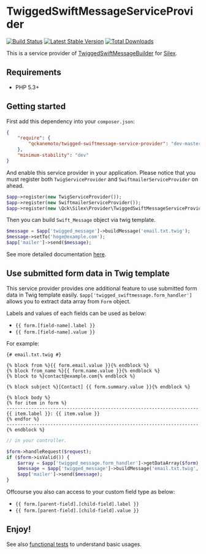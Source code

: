 # TwiggedSwiftMessageServiceProvider

[![Build Status](https://travis-ci.org/qckanemoto/TwiggedSwiftMessageServiceProvider.svg?branch=master)](https://travis-ci.org/qckanemoto/TwiggedSwiftMessageServiceProvider)
[![Latest Stable Version](https://poser.pugx.org/qckanemoto/twigged-swiftmessage-service-provider/v/stable.svg)](https://packagist.org/packages/qckanemoto/twigged-swiftmessage-service-provider)
[![Total Downloads](https://poser.pugx.org/qckanemoto/twigged-swiftmessage-service-provider/downloads.svg)](https://packagist.org/packages/qckanemoto/twigged-swiftmessage-service-provider)

This is a service provider of [TwiggedSwiftMessageBuilder](https://github.com/qckanemoto/TwiggedSwiftMessageBuilder) for [Silex](http://silex.sensiolabs.org/).

## Requirements

* PHP 5.3+

## Getting started

First add this dependency into your `composer.json`:

```json
{
    "require": {
        "qckanemoto/twigged-swiftmessage-service-provider": "dev-master"
    },
    "minimum-stability": "dev"
}
```

And enable this service provider in your application.
Please notice that you must register both `TwigServiceProvider` and `SwiftmailerServiceProvider` on ahead.

```php
$app->register(new TwigServiceProvider());
$app->register(new SwiftmailerServiceProvider());
$app->register(new \Qck\Silex\Provider\TwiggedSwiftMessageServiceProvider());
```

Then you can build `Swift_Message` object via twig template.

```php
$message = $app['twigged_message']->buildMessage('email.txt.twig');
$message->setTo('hoge@example.com');
$app['mailer']->send($message);
```

See more detailed documentation [here](https://github.com/qckanemoto/TwiggedSwiftMessageBuilder/blob/master/README.md).

## Use submitted form data in Twig template

This service provider provides one additional feature to use submitted form data in Twig template easily.
`$app['twigged_swiftmessage.form_handler']` allows you to extract data array from `Form` object.

Labels and values of each fields can be used as below:

 * `{{ form.[field-name].label }}`
 * `{{ form.[field-name].value }}`

For example:

```twig
{# email.txt.twig #}

{% block from %}{{ form.email.value }}{% endblock %}
{% block from_name %}{{ form.name.value }}{% endblock %}
{% block to %}contact@example.com{% endblock %}

{% block subject %}[Contact] {{ form.summary.value }}{% endblock %}

{% block body %}
{% for item in form %}
----------------------------------------------------------------------
{{ item.label }}: {{ item.value }}
{% endfor %}
----------------------------------------------------------------------
{% endblock %}
```

```php
// in your controller.

$form->handleRequest($request);
if ($form->isValid()) {
    $array = $app['twigged_message.form_handler']->getDataArray($form);
    $message = $app['twigged_message']->buildMessage('email.txt.twig', array('form' => $array));
    $app['mailer']->send($message);
}
```

Offcourse you also can access to your custom field type as below:

 * `{{ form.[parent-field].[child-field].label }}`
 * `{{ form.[parent-field].[child-field].value }}`

## Enjoy!

See also [functional tests](tests/FunctionalTest.php) to understand basic usages.
